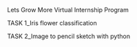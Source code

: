 Lets Grow More Virtual Internship Program


TASK 1_Iris flower classification 


TASK 2_Image to pencil sketch with python

